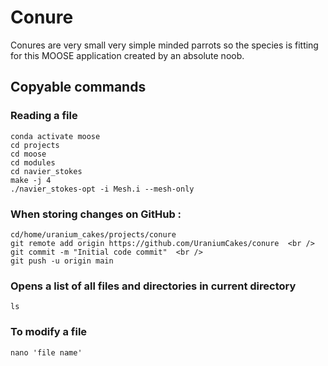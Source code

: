 # Conure
Conures are very small very simple minded parrots so the species is fitting for this MOOSE application created by an absolute noob.

## Copyable commands 
### Reading a file
```
conda activate moose  
cd projects
cd moose
cd modules
cd navier_stokes
make -j 4
./navier_stokes-opt -i Mesh.i --mesh-only
```
### When storing changes on GitHub : 
```
cd/home/uranium_cakes/projects/conure
git remote add origin https://github.com/UraniumCakes/conure  <br />
git commit -m "Initial code commit"  <br />
git push -u origin main
```
### Opens a list of all files and directories in current directory
```
ls
```
### To modify a file
```
nano 'file name'
```
